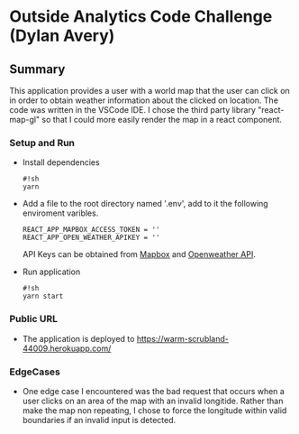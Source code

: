 Outside Analytics Code Challenge (Dylan Avery)
=========

Summary
---
This application provides a user with a world map that the user can click on in order to obtain weather information about the clicked on location. The code was written in the VSCode IDE. I chose the third party library "react-map-gl" so that I could more easily render the map in a react component. 

### Setup and Run
 * Install dependencies
    ```
    #!sh
    yarn
    ```

 * Add a file to the root directory named '.env', add to it the following enviroment varibles.

    ```
    REACT_APP_MAPBOX_ACCESS_TOKEN = ''
    REACT_APP_OPEN_WEATHER_APIKEY = ''
    ```
    API Keys can be obtained from [Mapbox](https://account.mapbox.com/access-tokens/) and [Openweather API](https://openweathermap.org/appid). 

 * Run application
    ```
    #!sh
    yarn start
    ```

 ### Public URL

 * The application is deployed to https://warm-scrubland-44009.herokuapp.com/

### EdgeCases

* One edge case I encountered was the bad request that occurs when a user clicks on an area of the map with an invalid longitide. Rather than make the map non repeating, I chose to force the longitude within valid boundaries if an invalid input is detected.   

